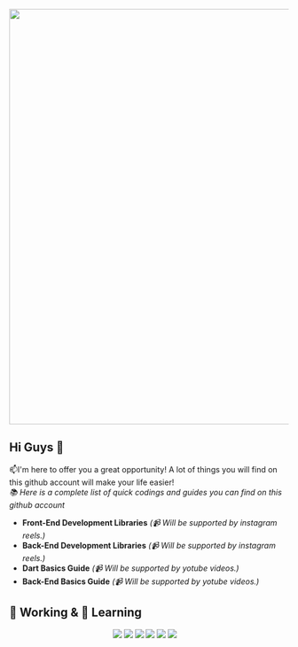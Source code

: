 <!--
**nexuSparkCodding/nexuSparkCodding** is a ✨ _special_ ✨ repository because its `README.md` (this file) appears on your GitHub profile.

Here are some ideas to get you started:

- 🔭 I’m currently working on ...
- 🌱 I’m currently learning ...
- 👯 I’m looking to collaborate on ...
- 🤔 I’m looking for help with ...
- 💬 Ask me about ...
- 📫 How to reach me: ...
- 😄 Pronouns: ...
- ⚡ Fun fact: ...
-->

<!--
tr us [![Github Badge](https://img.shields.io/badge/-Github-000?style=quare&labelColor=000&logo=Github&logoColor=white&link=link)](link) 
[![Instagram Badge](https://img.shields.io/badge/-Instagram-C13584?style=flat-quare&labelColor=C13584&logo=instagram&logoColor=white&link=link)](link) 
[![Medium Badge](https://img.shields.io/badge/-Medium-757575?style=flat-quare&labelColor=757575&logo=Medium&logoColor=white&link=link)](link) 
[![Blogger Badge](https://img.shields.io/badge/-Blogger-FF9800?style=flat-quare&labelColor=FF9800&logo=Blogger&logoColor=white&link=link)](link)

![Github stats 1](https://github-readme-stats.vercel.app/api?username=kullanıcıadınız&show_icons=true&theme=gradient)  -->

<p align="center">
  <img src="https://i.ibb.co/rHfyRtg/nexu-Spark-BG.png" width="750px">
</p>
  

## Hi Guys 🙌
📫I'm here to offer you a great opportunity! A lot of things you will find on this github account will make your life easier! <br>
_📚 Here is a complete list of quick codings and guides you can find on this github account_ <br>
* **Front-End Development Libraries** _(📹 Will be supported by instagram reels.)_ 
* **Back-End Development Libraries**  _(📹 Will be supported by instagram reels.)_
* **Dart Basics Guide**  _(📹 Will be supported by yotube videos.)_
* **Back-End Basics Guide** _(📹 Will be supported by yotube videos.)_

## 🔭 Working & 🌱 Learning
<p align="center" style="padding-right: 15px;" >
   <img src="https://i.ibb.co/PQ6rC3H/html.png">
   <img src="https://i.ibb.co/BTYjZvZ/css.png">
   <img src="https://i.ibb.co/9nn15hj/react.png">
   <img src="https://i.ibb.co/t2vMMMN/py.png">
   <img src="https://i.ibb.co/bN0XF2T/flutter.png">
   <img src="https://i.ibb.co/yFnnXq0/ai.png">
</p>

